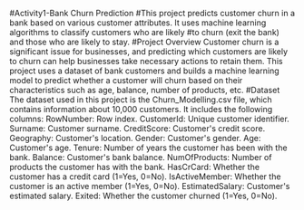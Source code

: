 #Activity1-Bank Churn Prediction
#This project predicts customer churn in a bank based on various customer attributes. It uses machine learning algorithms to classify customers who are likely #to churn (exit the bank) and those who are likely to stay.
#Project Overview
Customer churn is a significant issue for businesses, and predicting which customers are likely to churn can help businesses take necessary actions to retain them. This project uses a dataset of bank customers and builds a machine learning model to predict whether a customer will churn based on their characteristics such as age, balance, number of products, etc.
#Dataset
The dataset used in this project is the Churn_Modelling.csv file, which contains information about 10,000 customers. 
It includes the following columns:
RowNumber: Row index.
CustomerId: Unique customer identifier.
Surname: Customer surname.
CreditScore: Customer's credit score.
Geography: Customer's location.
Gender: Customer's gender.
Age: Customer's age.
Tenure: Number of years the customer has been with the bank.
Balance: Customer's bank balance.
NumOfProducts: Number of products the customer has with the bank.
HasCrCard: Whether the customer has a credit card (1=Yes, 0=No).
IsActiveMember: Whether the customer is an active member (1=Yes, 0=No).
EstimatedSalary: Customer's estimated salary.
Exited: Whether the customer churned (1=Yes, 0=No).
